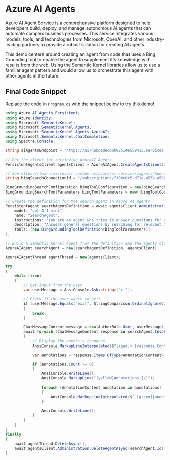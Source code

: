 # Azure AI Agents

Azure AI Agent Service is a comprehensive platform designed to help developers build, deploy, and manage autonomous AI agents that can automate complex business processes. This service integrates various models, tools, and technologies from Microsoft, OpenAI, and other industry-leading partners to provide a robust solution for creating AI agents.

This demo centers around creating an agent from code that uses a Bing Grounding tool to enable the agent to supplement it's knowledge with results from the web. Using the Semantic Kernel libraries allow us to use a familiar agent pattern and would allow us to orchestrate this agent with other agents in the future.

## Final Code Snippet 

Replace the code in `Program.cs` with the snippet below to try this demo!

```csharp
using Azure.AI.Agents.Persistent;
using Azure.Identity;
using Microsoft.SemanticKernel;
using Microsoft.SemanticKernel.Agents;
using Microsoft.SemanticKernel.Agents.AzureAI;
using Microsoft.SemanticKernel.ChatCompletion;
using Spectre.Console;

string aiAgentsEndpoint = "https://ai-hubdadecook825146559413.services.ai.azure.com/api/projects/ai-hubdadecook825146559-project";

// Get the client for retrieving AzureAI Agents
PersistentAgentsClient agentsClient = AzureAIAgent.CreateAgentsClient(aiAgentsEndpoint, new AzureCliCredential());

// See https://learn.microsoft.com/en-us/azure/ai-services/agents/how-to/tools/bing-code-samples?pivots=csharp#prerequisites for info on connection id
string bingSearchConnectionId = "/subscriptions/f10bc0c5-d71e-453b-a596-00c30c2bc48c/resourceGroups/rg-dadecook/providers/Microsoft.CognitiveServices/accounts/ai-hubdadecook825146559413/projects/ai-hubdadecook825146559-project/connections/bingsearch";

BingGroundingSearchConfiguration bingToolConfiguration = new(bingSearchConnectionId);
BingGroundingSearchToolParameters bingToolParameters = new([bingToolConfiguration]);

// Create the definition for the search agent in Azure AI Agents
PersistentAgent searchAgentDefinition = await agentsClient.Administration.CreateAgentAsync(
    model: "gpt-4.1-mini",
    name: "SearchAgent",
    instructions: "You are an agent who tries to answer questions for users. You should always ground your searches with bing.",
    description: "Answers general questions by searching for relevant information with Bing.",
    tools: [new BingGroundingToolDefinition(bingToolParameters)]
);

// Build a Semantic Kernel agent from the definition and the agents client
AzureAIAgent searchAgent = new(searchAgentDefinition, agentsClient);

AzureAIAgentThread agentThread = new(agentsClient);

try
{
    while (true)
    {
        // Get input from the user
        var userMessage = AnsiConsole.Ask<string>("> ");

        // Check if the user wants to exit
        if (userMessage.Equals("exit", StringComparison.OrdinalIgnoreCase))
        {
            break;
        }

        ChatMessageContent message = new(AuthorRole.User, userMessage);
        await foreach (ChatMessageContent response in searchAgent.InvokeAsync(message, agentThread))
        {
            // Display the agents's response
            AnsiConsole.MarkupLineInterpolated($"[aqua]> {response.Content}[/]");

            var annotations = response.Items.OfType<AnnotationContent>().ToList();

            if (annotations.Count != 0)
            {
                AnsiConsole.WriteLine();
                AnsiConsole.MarkupLine("[yellow]Annotations:[/]");

                foreach (AnnotationContent annotation in annotations)
                {
                    AnsiConsole.MarkupLineInterpolated($" [green]{annotation.Label} {annotation.Title}[/]");
                }

                AnsiConsole.WriteLine();
            }
        }
    }
}
finally
{
    await agentThread.DeleteAsync();
    await agentsClient.Administration.DeleteAgentAsync(searchAgent.Id);
}
```